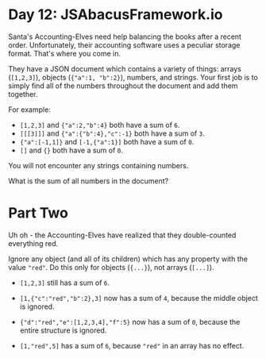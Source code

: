 # Day 12: JSAbacusFramework.io

Santa's Accounting-Elves need help balancing the books after a recent order.
Unfortunately, their accounting software uses a peculiar storage format. That's
where you come in.

They have a JSON document which contains a variety of things: arrays
(`[1,2,3]`), objects (`{"a":1, "b":2}`), numbers, and strings. Your first job is
to simply find all of the numbers throughout the document and add them together.

For example:

- `[1,2,3]` and `{"a":2,"b":4}` both have a sum of `6`.
- `[[[3]]]` and `{"a":{"b":4},"c":-1}` both have a sum of `3`.
- `{"a":[-1,1]}` and `[-1,{"a":1}]` both have a sum of `0`.
- `[]` and `{}` both have a sum of `0`.

You will not encounter any strings containing numbers.

What is the sum of all numbers in the document?

# Part Two

Uh oh - the Accounting-Elves have realized that they double-counted everything
red.

Ignore any object (and all of its children) which has any property with the
value `"red"`. Do this only for objects (`{...}`), not arrays (`[...]`).

- `[1,2,3]` still has a sum of `6`.

- `[1,{"c":"red","b":2},3]` now has a sum of `4`, because the middle object is
  ignored.

- `{"d":"red","e":[1,2,3,4],"f":5}` now has a sum of `0`, because the entire
  structure is ignored.

- `[1,"red",5]` has a sum of `6`, because `"red"` in an array has no effect.
